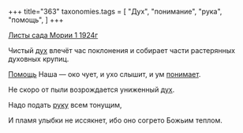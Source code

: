 +++
title="363"
taxonomies.tags = [
 "Дух",
 "понимание",
 "рука",
 "помощь",
]
+++

[Листы сада Мории 1 1924г](/agni/1924)

Чистый [дух](/tags/Дух) влечёт час поклонения и собирает части растерянных духовных крупиц.   

[Помощь](/tags/помощь) Наша — око чует, и ухо слышит, и ум [понимает](/tags/понимание).   

Не скоро от пыли возрождается униженный [дух](/tags/Дух).   

Надо подать [руку](/tags/рука) всем тонущим,   

И пламя улыбки не иссякнет, ибо оно согрето Божьим теплом.   

